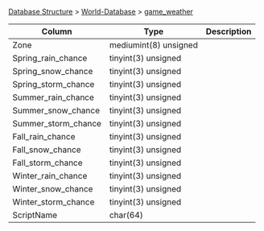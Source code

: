 [Database Structure](Database-Structure) > [World-Database](World-Database) > [game_weather](game_weather)

Column | Type | Description
--- | --- | ---
Zone | mediumint(8) unsigned | 
Spring_rain_chance | tinyint(3) unsigned | 
Spring_snow_chance | tinyint(3) unsigned | 
Spring_storm_chance | tinyint(3) unsigned | 
Summer_rain_chance | tinyint(3) unsigned | 
Summer_snow_chance | tinyint(3) unsigned | 
Summer_storm_chance | tinyint(3) unsigned | 
Fall_rain_chance | tinyint(3) unsigned | 
Fall_snow_chance | tinyint(3) unsigned | 
Fall_storm_chance | tinyint(3) unsigned | 
Winter_rain_chance | tinyint(3) unsigned | 
Winter_snow_chance | tinyint(3) unsigned | 
Winter_storm_chance | tinyint(3) unsigned | 
ScriptName | char(64) | 
